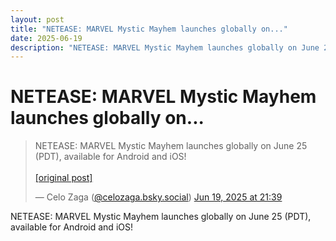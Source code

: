 ```yaml
---
layout: post
title: "NETEASE: MARVEL Mystic Mayhem launches globally on..."
date: 2025-06-19
description: "NETEASE: MARVEL Mystic Mayhem launches globally on June 25 (PDT), available for Android and iOS!"
---
```


<h1 class="bluesky-post-title">NETEASE: MARVEL Mystic Mayhem launches globally on...</h1>

<blockquote class="bluesky-embed" data-bluesky-uri="at://did:plc:lmh6rennptq77inaztnovw4b/app.bsky.feed.post/3lryiexetjs2n" data-bluesky-embed-color-mode="system">
<p lang="">NETEASE: MARVEL Mystic Mayhem launches globally on June 25 (PDT), available for Android and iOS!<br><br><a href="https://bsky.app/profile/celozaga.bsky.social/post/3lryiexetjs2n">[original post]</a></p>
&mdash; Celo Zaga (<a href="https://bsky.app/profile/did:plc:lmh6rennptq77inaztnovw4b?ref_src=embed">@celozaga.bsky.social</a>) <a href="https://bsky.app/profile/celozaga.bsky.social/post/3lryiexetjs2n?ref_src=embed">Jun 19, 2025 at 21:39</a>
</blockquote>
<script async src="https://embed.bsky.app/static/embed.js" charset="utf-8"></script>

<p class="bluesky-post-description">NETEASE: MARVEL Mystic Mayhem launches globally on June 25 (PDT), available for Android and iOS!</p>
